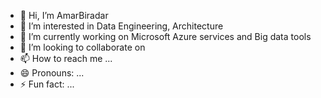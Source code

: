- 👋 Hi, I’m AmarBiradar
- 👀 I’m interested in Data Engineering, Architecture
- 🌱 I’m currently working on Microsoft Azure services and Big data tools
- 💞️ I’m looking to collaborate on 
- 📫 How to reach me ...
- 😄 Pronouns: ...
- ⚡ Fun fact: ...

<!---
AmarBiradar-DE/AmarBiradar-DE is a ✨ special ✨ repository because its `README.md` (this file) appears on your GitHub profile.
You can click the Preview link to take a look at your changes.
--->
